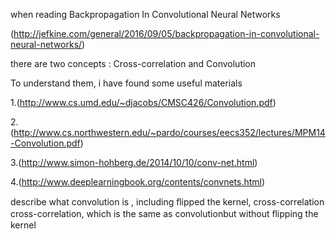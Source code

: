 when reading Backpropagation In Convolutional Neural Networks 

(http://jefkine.com/general/2016/09/05/backpropagation-in-convolutional-neural-networks/)

there are two concepts : Cross-correlation  and Convolution

To understand them, i have found some useful materials

1.(http://www.cs.umd.edu/~djacobs/CMSC426/Convolution.pdf)

2.(http://www.cs.northwestern.edu/~pardo/courses/eecs352/lectures/MPM14-Convolution.pdf)

3.(http://www.simon-hohberg.de/2014/10/10/conv-net.html)

4.(http://www.deeplearningbook.org/contents/convnets.html)
  
  describe what convolution is , including ﬂipped the kernel, cross-correlation
  cross-correlation, which is the same as convolutionbut without ﬂipping the kernel

